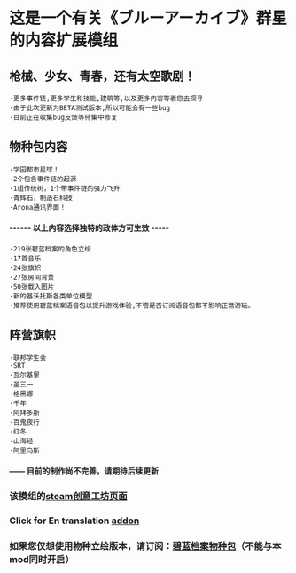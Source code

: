 #   这是一个有关《ブルーアーカイブ》群星的内容扩展模组

##  枪械、少女、青春，还有太空歌剧！
    ·更多事件链,更多学生和技能,建筑等,以及更多内容等着您去探寻
    ·由于此次更新为BETA测试版本,所以可能会有一些bug
    ·目前正在收集bug反馈等待集中修复

##  物种包内容
    ·学园都市星球！
    ·2个包含事件链的起源
    ·1组传统树，1个带事件链的强力飞升
    ·青辉石，制造石科技
    ·Arona通讯界面！
####    ------ 以上内容选择独特的政体方可生效 -----

    ·219张碧蓝档案的角色立绘
    ·17首音乐
    ·24张旗帜
    ·27张房间背景
    ·50张载入图片
    ·新的基沃托斯各类单位模型
    ·推荐使用碧蓝档案语音包以提升游戏体验,不管是否订阅语音包都不影响正常游玩。

##  阵营旗帜
    ·联邦学生会
    ·SRT
    ·瓦尔基里
    ·圣三一
    ·格黑娜
    ·千年
    ·阿拜多斯
    ·百鬼夜行
    ·红冬
    ·山海经
    ·阿里乌斯

####    —— 目前的制作尚不完善，请期待后续更新

### 该模组的[steam创意工坊页面](https://steamcommunity.com/sharedfiles/filedetails/?id=2810064268)
### Click for En translation [addon](https://steamcommunity.com/sharedfiles/filedetails/?id=2832498831)
### 如果您仅想使用物种立绘版本，请订阅：[碧蓝档案物种包](https://steamcommunity.com/sharedfiles/filedetails/?id=2871533788)（不能与本mod同时开启）